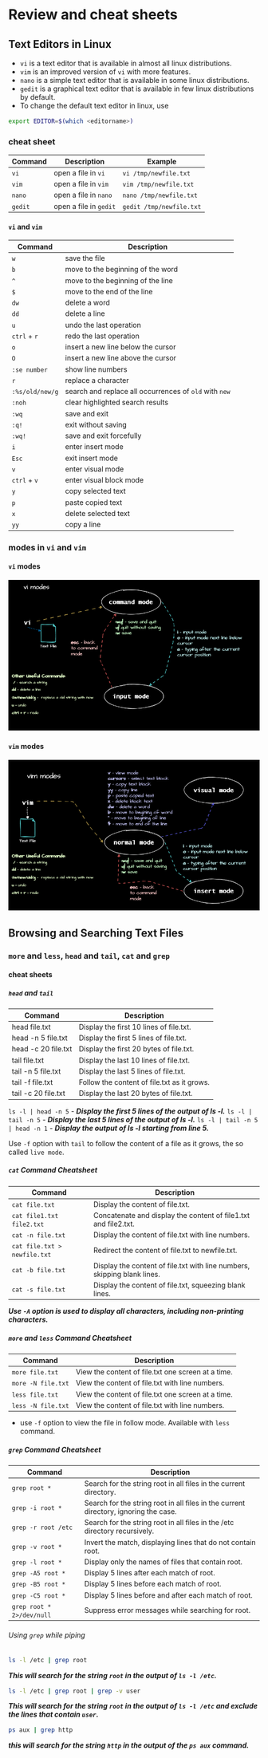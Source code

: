 # Review and cheat sheets
## Text Editors in Linux
- `vi` is a text editor that is available in almost all linux distributions.
- `vim` is an improved version of `vi` with more features.
- `nano` is a simple text editor that is available in some linux distributions.
- `gedit` is a graphical text editor that is available in few linux distributions by default.
- To change the default text editor in linux, use 
```bash
export EDITOR=$(which <editorname>)
```
### cheat sheet
| Command | Description | Example |
| --- | --- | --- |
| `vi` | open a file in `vi` | `vi /tmp/newfile.txt` |
| `vim` | open a file in `vim` | `vim /tmp/newfile.txt` |
| `nano` | open a file in `nano` | `nano /tmp/newfile.txt` |
| `gedit` | open a file in `gedit` | `gedit /tmp/newfile.txt` |
#### ``vi`` and ``vim``
| Command | Description |
| --- | --- | 
| `w` | save the file | 
| `b` | move to the beginning of the word | 
| `^` | move to the beginning of the line | 
| `$` | move to the end of the line |
| `dw` | delete a word |
| `dd` | delete a line |
| `u` | undo the last operation |
| `ctrl` + `r` | redo the last operation |
| `o` | insert a new line below the cursor |
| `O` | insert a new line above the cursor |
| `:se number` | show line numbers |
| `r` | replace a character |
| `:%s/old/new/g` | search and replace all occurrences of `old` with `new` |
| `:noh` | clear highlighted search results |
| `:wq` | save and exit |
| `:q!` | exit without saving |
| `:wq!` | save and exit forcefully |
| `i` | enter insert mode |
| `Esc` | exit insert mode |
| `v` | enter visual mode |	
| `ctrl` + `v` | enter visual block mode |
| `y` | copy selected text |    
| `p` | paste copied text |
| `x` | delete selected text |
| `yy` | copy a line |
### modes in ``vi`` and ``vim``
#### ``vi`` modes
![vi modes](vi.drawio.png)
#### ``vim`` modes
![vim modes](vim.drawio.png)

## Browsing and Searching Text Files
### ``more`` and ``less``, ``head`` and ``tail``, `cat` and ``grep``
#### cheat sheets
##### `head` and `tail`
|Command | 	Description|
| --- | --- |
|head file.txt | Display the first 10 lines of file.txt.
|head -n 5 file.txt	 | Display the first 5 lines of file.txt.
|head -c 20 file.txt |	Display the first 20 bytes of file.txt.
|tail file.txt	| Display the last 10 lines of file.txt.
|tail -n 5 file.txt	| Display the last 5 lines of file.txt.
|tail -f file.txt	| Follow the content of file.txt as it grows.
|tail -c 20 file.txt	| Display the last 20 bytes of file.txt.


`ls -l | head -n 5` - ***Display the first 5 lines of the output of ls -l.***
`ls -l | tail -n 5` - ***Display the last 5 lines of the output of ls -l.***
`ls -l | tail -n 5 | head -n 1` - ***Display the output of ls -l starting from line 5.***

Use `-f` option with `tail` to follow the content of a file as it grows, the so called `live mode`. 

##### `cat` Command Cheatsheet
|Command | 	Description|
| --- | --- |
|`cat file.txt`|	Display the content of file.txt.
|`cat file1.txt file2.txt`|	Concatenate and display the content of file1.txt and file2.txt.
|`cat -n file.txt`|	Display the content of file.txt with line numbers.
|`cat file.txt > newfile.txt`|	Redirect the content of file.txt to newfile.txt.
|`cat -b file.txt`|	Display the content of file.txt with line numbers, skipping blank lines.
|`cat -s file.txt`|	Display the content of file.txt, squeezing blank lines.

***Use `-A` option is used to display all characters, including non-printing characters.***


##### ``more`` and ``less`` Command Cheatsheet
|Command | 	Description|
| --- | --- |
|`more file.txt`|	View the content of file.txt one screen at a time.
|`more -N file.txt`|	View the content of file.txt with line numbers.
|`less file.txt`|	View the content of file.txt one screen at a time.
|`less -N file.txt`|	View the content of file.txt with line numbers.

- use `-f` option to view the file in follow mode. Available with `less` command.

##### ``grep`` Command Cheatsheet
|Command | 	Description|
| --- | --- |
|`grep root *`|	Search for the string root in all files in the current directory.
|`grep -i root *`|	Search for the string root in all files in the current directory, ignoring the case.
|`grep -r root /etc`|	Search for the string root in all files in the /etc directory recursively.
|`grep -v root *`|	Invert the match, displaying lines that do not contain root.
|`grep -l root *`|	Display only the names of files that contain root.
|`grep -A5 root *`|	Display 5 lines after each match of root.
|`grep -B5 root *`|	Display 5 lines before each match of root.
|`grep -C5 root *`|	Display 5 lines before and after each match of root.
|`grep root * 2>/dev/null`|	Suppress error messages while searching for root.

###### Using `grep` while piping
```bash
ls -l /etc | grep root
```
***This will search for the string `root` in the output of `ls -l /etc`.***
```bash	
ls -l /etc | grep root | grep -v user
```
***This will search for the string `root` in the output of `ls -l /etc` and exclude the lines that contain `user`.***
```bash
ps aux | grep http
```
***this will search for the string `http` in the output of the `ps aux` command.***
